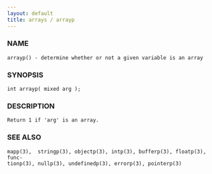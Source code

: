 ```yaml
---
layout: default
title: arrays / arrayp
---
```


### NAME

    arrayp() - determine whether or not a given variable is an array

### SYNOPSIS

    int arrayp( mixed arg );

### DESCRIPTION

    Return 1 if 'arg' is an array.

### SEE ALSO

    mapp(3),  stringp(3), objectp(3), intp(3), bufferp(3), floatp(3), func‐
    tionp(3), nullp(3), undefinedp(3), errorp(3), pointerp(3)

